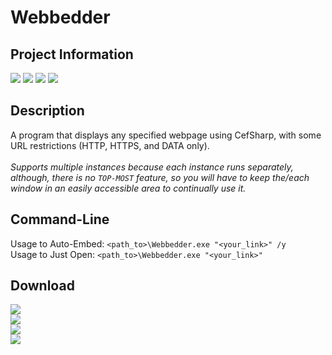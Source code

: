 # Webbedder
## Project Information
[![](https://img.shields.io/badge/.NET_Framework-4.8-blue)](https://dotnet.microsoft.com/en-us/download/dotnet-framework/net48)
[![](https://img.shields.io/badge/build-passing-seagreen)](#)
[![](https://img.shields.io/badge/Target_Platforms-x86,x64-goldenrod)](https://github.com/Lexz-08/releases/latest)
[![](https://img.shields.io/badge/status-development_stopped-red)](#)

## Description
A program that displays any specified webpage using CefSharp, with some URL restrictions (HTTP, HTTPS, and DATA only).<br><br>
*Supports multiple instances because each instance runs separately, although, there is no `TOP-MOST` feature, so you will have to keep the/each window in an easily accessible area to continually use it.*

## Command-Line
Usage to Auto-Embed: `<path_to>\Webbedder.exe "<your_link>" /y`<br>
Usage to Just Open: `<path_to>\Webbedder.exe "<your_link>"`

## Download
[![](https://img.shields.io/badge/download-(x86)_Standalone-red)](https://github.com/Lexz-08/releases/download/latest/Webbedder-x86.zip)<br>
[![](https://img.shields.io/badge/download-(x64)_Standalone-red)](https://github.com/Lexz-08/releases/download/latest/Webbedder-x64.zip)<br>
[![](https://img.shields.io/badge/download-(x86)_Installer-orange)](https://github.com/Lexz-08/releases/download/latest/Install.Webbedder-x86.exe)<br>
[![](https://img.shields.io/badge/download-(x64)_Installer-orange)](https://github.com/Lexz-08/releases/download/latest/Install.Webbedder-x64.exe)
